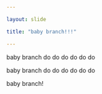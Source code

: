 ```yaml
---

layout: slide

title: "baby branch!!!"

---
```


baby branch do do do do do do

baby branch do do do do do do

baby branch!

